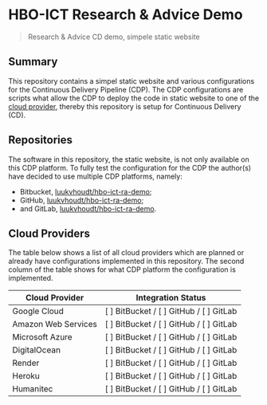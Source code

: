 # HBO-ICT Research & Advice Demo

> Research & Advice CD demo, simpele static website

## Summary

This repository contains a simpel static website and various configurations for the Continuous Delivery Pipeline
(CDP). The CDP configurations are scripts what allow the CDP to deploy the code in static website to one of the
[cloud provider](#cloud-providers), thereby this repository is setup for Continuous Delivery (CD).

## Repositories

The software in this repository, the static website, is not only available on this CDP platform. To fully test the
configuration for the CDP the author(s) have decided to use multiple CDP platforms, namely:

- Bitbucket, [luukvhoudt/hbo-ict-ra-demo](//bitbucket.org/luukvhoudt/hbo-ict-ra-demo);
- GitHub, [luukvhoudt/hbo-ict-ra-demo](//github.com/luukvhoudt/hbo-ict-ra-demo);
- and GitLab, [luukvhoudt/hbo-ict-ra-demo](//gitlab.com/luukvhoudt/hbo-ict-ra-demo).

## Cloud Providers

The table below shows a list of all cloud providers which are planned or already have configurations implemented in
this repository. The second column of the table shows for what CDP platform the configuration is implemented.

| Cloud Provider      | Integration Status                      |
| ------------------- | --------------------------------------- |
| Google Cloud        | [ ] BitBucket / [ ] GitHub / [ ] GitLab |
| Amazon Web Services | [ ] BitBucket / [ ] GitHub / [ ] GitLab |
| Microsoft Azure     | [ ] BitBucket / [ ] GitHub / [ ] GitLab |
| DigitalOcean        | [ ] BitBucket / [ ] GitHub / [ ] GitLab |
| Render              | [ ] BitBucket / [ ] GitHub / [ ] GitLab |
| Heroku              | [ ] BitBucket / [ ] GitHub / [ ] GitLab |
| Humanitec           | [ ] BitBucket / [ ] GitHub / [ ] GitLab |
